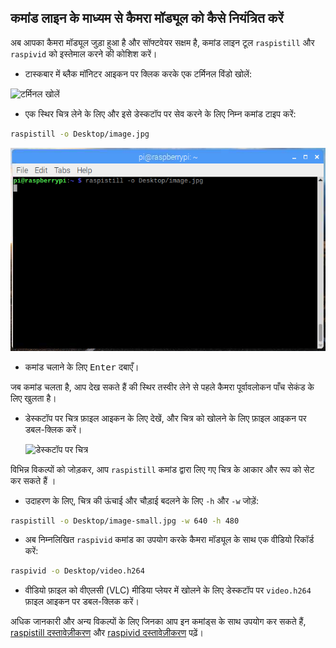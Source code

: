 ## कमांड लाइन के माध्यम से कैमरा मॉड्यूल को कैसे नियंत्रित करें

अब आपका कैमरा मॉड्यूल जुड़ा हुआ है और सॉफ्टवेयर सक्षम है, कमांड लाइन टूल `raspistill` और `raspivid` को इस्तेमाल करने की कोशिश करें।

- टास्कबार में ब्लैक मॉनिटर आइकन पर क्लिक करके एक टर्मिनल विंडो खोलें:

![टर्मिनल खोलें](images/open-terminal-annotated.png)

- एक स्थिर चित्र लेने के लिए और इसे डेस्कटॉप पर सेव करने के लिए निम्न कमांड टाइप करें:

```bash
raspistill -o Desktop/image.jpg
```

![raspistill कमांड टर्मिनल में लिखा हुआ](images/raspistill-image.png)

- कमांड चलाने के लिए <kbd>Enter</kbd> दबाएँ।

जब कमांड चलता है, आप देख सकते हैं की स्थिर तस्वीर लेने से पहले कैमरा पूर्वावलोकन पाँच सेकंड के लिए खुलता है।

- डेस्कटॉप पर चित्र फ़ाइल आइकन के लिए देखें, और चित्र को खोलने के लिए फ़ाइल आइकन पर डबल-क्लिक करें।

    ![डेस्कटॉप पर चित्र](images/desktop-annotated.png)

विभिन्न विकल्पों को जोड़कर, आप `raspistill` कमांड द्वारा लिए गए चित्र के आकार और रूप को सेट कर सकते हैं ।

- उदाहरण के लिए, चित्र की ऊंचाई और चौड़ाई बदलने के लिए `-h` और `-w` जोड़ें:

```bash
raspistill -o Desktop/image-small.jpg -w 640 -h 480
```

- अब निम्नलिखित `raspivid` कमांड का उपयोग करके कैमरा मॉड्यूल के साथ एक वीडियो रिकॉर्ड करें:

```bash
raspivid -o Desktop/video.h264
```

- वीडियो फ़ाइल को वीएलसी (VLC) मीडिया प्लेयर में खोलने के लिए डेस्कटॉप पर `video.h264` फ़ाइल आइकन पर डबल-क्लिक करें।

अधिक जानकारी और अन्य विकल्पों के लिए जिनका आप इन कमांड्स के साथ उपयोग कर सकते हैं, [raspistill दस्तावेज़ीकरण](https://www.raspberrypi.org/documentation/usage/camera/raspicam/raspistill.md) और [raspivid दस्तावेज़ीकरण](https://www.raspberrypi.org/documentation/usage/camera/raspicam/raspivid.md) पढ़ें।
